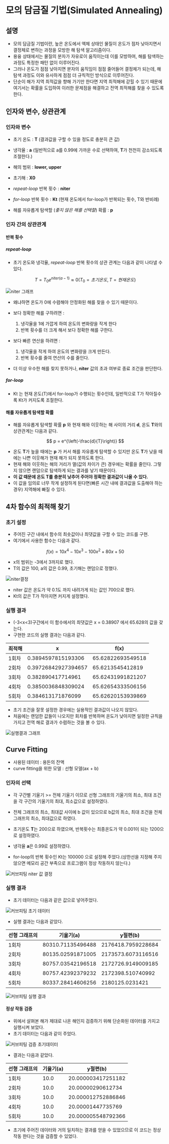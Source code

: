 # 모의 담금질 기법(Simulated Annealing)

## 설명

- 모의 담금질 기법이란, 높은 온도에서 액체 상태인 물질이 온도가 점차 낮아지면서 결정체로 변하는 과정을 모방한 해 탐색 알고리즘이다. 
- 용융 상태에서는 물질의 분자가 자유로이 움직이는데 이를 모방하여, 해를 탐색하는 과정도 특정한 패턴 없이 이루어진다.
- 그러나 온도가 점점 낮아지면 분자의 움직임이 점점 줄어들어 결정체가 되는데, 해 탐색 과정도 이와 유사하게 점점 더 규칙적인 방식으로 이루어진다.
- 단순이 해가 지역 최적값을 향해 가기만 한다면 지역 최적해에 갇힐 수 있기 때문에 여기서는 확률을 도입하여 이러한 문제점을 해결하고 전역 최적해를 찾을 수 있도록 한다.

## 인자와 변수, 상관관계

### 인자와 변수

- 초기 온도 : **T**	(결과값을 구할 수 있을 정도로 충분히 큰 값)

- 냉각율 : **a** (일반적으로 a를 0.99에 가까운 수로 선택하여, **T**가 천천히 감소되도록 조절한다.)

- 해의 범위 : **lower, upper**

- 초기해 : **X0**

- *repeat-loop* 반복 횟수 : **niter**

- *for-loop* 반복 횟수 : **Kt** (현재 온도에서 for-loop가 반복되는 횟수, T와 반비례)

- 해를 자유롭게 탐색할 (*좋지 않은 해를 선택할*) 확률 : **p**

  

### 인자 간의 상관관계

#### 반복 횟수

##### repeat-loop

- 초기 온도와 냉각율, *repeat-loop* 반복 횟수의 상관 관계는 다음과 같이 나타낼 수 있다.

$$
T=T_{0}e^{niter\left(a-1\right)} ≈ 0(T_{0} = 초기온도,T=현재온도)
$$

![niter 그래프]()

- 왜냐하면 온도가 0에 수렴해야 안정화된 해를 찾을 수 있기 때문이다.
- 보다 정확한 해를 구하려면 :
  1. 냉각율을 1에 가깝게 하여 온도의 변화량을 작게 한다
  2. 반복 횟수를 더 크게 해서 보다 정확한 해를 구한다.

- 보다 빠른 연산을 하려면 : 
  1. 냉각율을 작게 하여 온도의 변화량을 크게 만든다.
  2. 반복 횟수를 줄여 연산의 수를 줄인다.

- 더 이상 우수한 해를 찾지 못하거나, **niter** 값의 초과 여부로 종료 조건을 판단한다.

##### for-loop

- Kt 는 현재 온도(T)에서 for-loop가 수행되는 횟수인데, 일반적으로 T가 작아질수록 Kt가 커지도록 조절한다.

#### 해를 자유롭게 탐색할 확률

- 해를 자유롭게 탐색할 확률 **p** 와 현재 해와 이웃하는 해 사이의 거리 **d**, 온도 **T**와의 상관관계는 다음과 같다.

$$
p = e^{\left(-\frac{d}{T}\right)}
$$

- 온도 **T**가 높을 때에는 **p** 가 커서 해를 자유롭게 탐색할 수 있지만 온도 **T**가 낮을 때에는 나쁜 이웃해가 현재 해가 되지 못하도록 한다.
- 현재 해와 이웃하는 해의 거리가 멀(값의 차이가 큰) 경우에는 확률을 줄인다. 그렇지 않으면 랜덤으로 탐색하게 되는 결과를 낳기 때문이다.
- **이 값 때문에 온도 T를 충분히 낮추어 주어야 정확한 결과값이 나올 수 있다.**
- 이 값을 임의로 너무 작게 설정하게 된다면(빠른 시간 내에 결과값을 도출해야 하는 경우) 지역해에 빠질 수 있다.



## 4차 함수의 최적해 찾기

### 초기 설정

- 주어진 구간 내에서 함수의 최솟값이나 최댓값을 구할 수 있는 코드를 구현.
- 여기에서 사용한 함수는 다음과 같다.

$$
f\left(x\right)=10x^{4}-10x^{3}-100x^{2}+80x+50
$$

- x의 범위는 -3에서 3까지로 했다.
- T의 값은 100, a의 값은 0.99, 초기해는 랜덤으로 정했다.

![niter결정]()

- niter 값은 온도가 약 0.1도 까지 내려가게 되는 값인 700으로 했다.
- Kt의 값은 T가 작아지면 커지게 설정했다.

### 실행 결과

- (-3<x<3)구간에서 이 함수에서의 최댓값은 x = 0.38907 에서 65.628의 값을 갖는다.
- 구현한 코드의 실행 결과는 다음과 같다.

| 최적해 | x                   | f(x)              |
| ------ | ------------------- | ----------------- |
| 1회차  | 0.3894597815193306  | 65.62822693549518 |
| 2회차  | 0.39726842927394657 | 65.6213545412819  |
| 3회차  | 0.382890417714961   | 65.62431991821207 |
| 4회차  | 0.3850036848309024  | 65.62654333506156 |
| 5회차  | 0.384613171876099   | 65.62620153939869 |

- 초기 조건을 잘못 설정한 경우에는 실용적인 결과값이 나오지 않았다.
- 처음에는 랜덤한 값들이 나오지만 회차를 반복하며 온도가 낮아지면 일정한 규칙을 가지고 전역 해로 결과가 수렴하는 것을 볼 수 있다.

![실행결과 그래프]()



## Curve Fitting

- 사용된 데이터 : 용돈의 잔액
- curve fitting을 위한 모델 : 선형 모델(ax + b)

### 인자의 선택

- 각 구간별 기울기 >= 전체 기울기 이므로 선형 그래프의 기울기의 최소, 최대 조건을 각 구간의 기울기의 최대, 최소값으로 설정하였다.

- 전체 그래프의 최소, 최대값 사이에 b 값이 있으므로 b값의 최소, 최대 조건을 전체 그래프의 최소, 최대값으로 하였다. 
- 초기온도 **T**는 200으로 하였으며, 반복횟수는 최종온도가 약 0.001이 되는 1200으로 설정하였다.
- 냉각율 **a**은 0.99로 설정하였다.
- for-loop의 반복 횟수인 Kt는 100000 으로 설정해 주었다.(상한선을 지정해 주지 않으면 메모리 공간 부족으로 프로그램이 정상 작동하지 않는다.)

![커브피팅 niter 값 결정]()

### 실행 결과

- 초기 데이터는 다음과 같은 값으로 넣어주었다.

![커브피팅 초기 데이터]()

- 실행 결과는 다음과 같았다.

| 선형 그래프의 | 기울기(a)         | y절편(b)           |
| ------------- | ----------------- | ------------------ |
| 1회차         | 80310.71135496488 | 2176418.7959228684 |
| 2회차         | 80135.02591871005 | 2173573.6073116516 |
| 3회차         | 80757.03542196518 | 2172726.9149009185 |
| 4회차         | 80757.42392379232 | 2172398.510740992  |
| 5회차         | 80337.28414606256 | 2180125.0231421    |

![커브피팅 실행 결과]()

#### 정상 작동 검증

- 위에서 살펴본 해가 제대로 나온 해인지 검증하기 위해 단순화된 데이터를 가지고 실행시켜 보았다.
- 초기 데이터는 다음과 같이 주었다.

![커브피팅 검증 초기데이터]()

- 결과는 다음과 같았다.

| 선형 그래프의 | 기율기(a) | y절편(b)           |
| ------------- | --------- | ------------------ |
| 1회차         | 10.0      | 20.000003417251182 |
| 2회차         | 10.0      | 20.00000290612734  |
| 3회차         | 10.0      | 20.000012752886846 |
| 4회차         | 10.0      | 20.00001447735769  |
| 5회차         | 10.0      | 20.000005548792366 |

- 초기에 주어진 데이터와 거의 일치하는 결과를 얻을 수 있었으므로 이 코드는 정상작동 한다는 것을 검증할 수 있었다.

  

